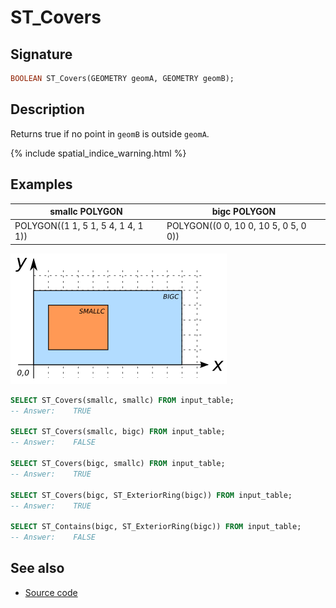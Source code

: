 # ST_Covers

## Signature

```sql
BOOLEAN ST_Covers(GEOMETRY geomA, GEOMETRY geomB);
```

## Description

Returns true if no point in `geomB` is outside `geomA`.

{% include spatial_indice_warning.html %}

## Examples

| smallc POLYGON                     | bigc POLYGON                         |
|------------------------------------|--------------------------------------|
| POLYGON((1 1, 5 1, 5 4, 1 4, 1 1)) | POLYGON((0 0, 10 0, 10 5, 0 5, 0 0)) |

![](./ST_Covers.png)

```sql
SELECT ST_Covers(smallc, smallc) FROM input_table;
-- Answer:    TRUE

SELECT ST_Covers(smallc, bigc) FROM input_table;
-- Answer:    FALSE

SELECT ST_Covers(bigc, smallc) FROM input_table;
-- Answer:    TRUE

SELECT ST_Covers(bigc, ST_ExteriorRing(bigc)) FROM input_table;
-- Answer:    TRUE

SELECT ST_Contains(bigc, ST_ExteriorRing(bigc)) FROM input_table;
-- Answer:    FALSE
```

## See also

* <a href="https://github.com/orbisgis/h2gis/blob/master/h2gis-functions/src/main/java/org/h2gis/functions/spatial/predicates/ST_Covers.java" target="_blank">Source code</a>
